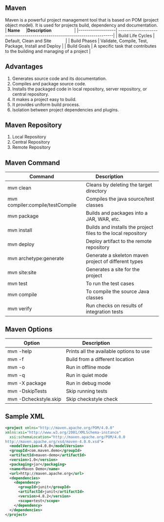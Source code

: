 ## Maven
Maven is a powerful project management tool that is based on POM (project object model). It is used for projects build, dependency and documentation.
| **Name**          |**Description**                                                             |
|-------------------| ---------------------------------------------------------------------------|
| Build Life Cycles | Default, Clean and Site                                                    |
| Build Phases      | Validate, Compile, Test, Package, Install and Deploy                       |
| Build Goals       | A specific task that contributes to the building and managing of a project |

## Advantages
1. Generates source code and its documentation.
2. Compiles and package source code.
3. Installs the packaged code in local repository, server repository, or central repository.
4. It makes a project easy to build.
5. It provides uniform build process.
6. Isolation between project dependencies and plugins.

## Maven Repository
1. Local Repository
2. Central Repository
3. Remote Repository

## Maven Command
| **Command**                      |**Description**                                                |
|----------------------------------| --------------------------------------------------------------|
| mvn clean                        | Cleans by deleting the target directory                       |
| mvn compiler:compile/testCompile | Compiles the java source/test classes                         |
| mvn package                      | Builds and packages into a JAR, WAR, etc.                     |
| mvn install                      | Builds and installs the project files to the local repository |
| mvn deploy                       | Deploy artifact to the remote repository                      |
| mvn archetype:generate           | Generate a skeleton maven project of different types          |
| mvn site:site                    | Generates a site for the project                              |
| mvn test                         | To run the test cases                                         |
| mvn compile                      | To compile the source Java classes                            |
| mvn verify                       | Run checks on results of integration tests                    |

## Maven Options
| **Option**            |**Description**                          |
|-----------------------| ----------------------------------------|
| mvn -help             | Prints all the available options to use |
| mvn -f                | Build from a different location         |
| mvn -o                | Run in offline mode                     |
| mvn -q                | Run in quiet mode                       |
| mvn -X package        | Run in debug mode                       |
| mvn -DskipTests       | Skip running tests                      |
| mvn -Dcheckstyle.skip | Skip checkstyle check                   |

## Sample XML
```xml
<project xmlns="http://maven.apache.org/POM/4.0.0"   
xmlns:xsi="http://www.w3.org/2001/XMLSchema-instance"  
  xsi:schemaLocation="http://maven.apache.org/POM/4.0.0   
http://maven.apache.org/xsd/maven-4.0.0.xsd">
  <modelVersion>4.0.0</modelVersion>
  <groupId>com.maven.demo</groupId>  
  <artifactId>maven-demo</artifactId>  
  <version>1.0</version>  
  <packaging>jar</packaging>  
  <name>Maven Demo</name>  
  <url>http://maven.apache.org</url>  
  <dependencies>  
    <dependency>  
      <groupId>junit</groupId>  
      <artifactId>junit</artifactId>  
      <version>4.8.2</version>  
      <scope>test</scope>  
    </dependency>  
  </dependencies>  
</project>  
```